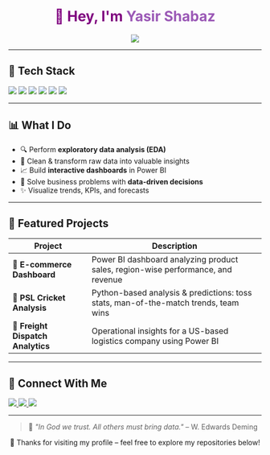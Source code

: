 <h1 align="center" style="color:purple;">
  👋 Hey, I'm <span style="color:#9B59B6;">Yasir Shabaz</span>
</h1>

<p align="center">
  <img src="https://readme-typing-svg.herokuapp.com?font=Fira+Code&size=22&pause=1000&color=9B59B6&center=true&vCenter=true&width=435&lines=Data+Analyst+%7C+PowerBI+Developer+%7C+Python+Enthusiast" />
</p>

---

## 🧠 Tech Stack

<p align="left">
  <img src="https://img.shields.io/badge/Python-3776AB?style=for-the-badge&logo=python&logoColor=white" />
  <img src="https://img.shields.io/badge/Power%20BI-F2C811?style=for-the-badge&logo=powerbi&logoColor=black" />
  <img src="https://img.shields.io/badge/Pandas-150458?style=for-the-badge&logo=pandas&logoColor=white" />
  <img src="https://img.shields.io/badge/Numpy-013243?style=for-the-badge&logo=numpy&logoColor=white" />
  <img src="https://img.shields.io/badge/SQL-4479A1?style=for-the-badge&logo=postgresql&logoColor=white" />
  <img src="https://img.shields.io/badge/GitHub-181717?style=for-the-badge&logo=github&logoColor=white" />
</p>

---

## 📊 What I Do

- 🔍 Perform **exploratory data analysis (EDA)**
- 🧼 Clean & transform raw data into valuable insights
- 📈 Build **interactive dashboards** in Power BI
- 🧠 Solve business problems with **data-driven decisions**
- ✨ Visualize trends, KPIs, and forecasts

---

## 🚀 Featured Projects

| Project | Description |
|--------|-------------|
| 🛒 **E-commerce Dashboard** | Power BI dashboard analyzing product sales, region-wise performance, and revenue |
| 🏏 **PSL Cricket Analysis** | Python-based analysis & predictions: toss stats, man-of-the-match trends, team wins |
| 🚚 **Freight Dispatch Analytics** | Operational insights for a US-based logistics company using Power BI |

---

## 💼 Connect With Me

<p align="left">
  <a href="https://www.linkedin.com/" target="_blank">
    <img src="https://img.shields.io/badge/LinkedIn-purple?style=for-the-badge&logo=linkedin&logoColor=white" />
  </a>
  <a href="mailto:workwithyasir13@gmail.com">
    <img src="https://img.shields.io/badge/Email-purple?style=for-the-badge&logo=gmail&logoColor=white" />
  </a>
  <a href="https://github.com/SyedYasirShahbaz1310" target="_blank">
    <img src="https://img.shields.io/badge/GitHub-purple?style=for-the-badge&logo=github&logoColor=white" />
  </a>
</p>

---


> 🧠 *"In God we trust. All others must bring data."* – W. Edwards Deming

<p align="center">
  🚀 Thanks for visiting my profile – feel free to explore my repositories below!
</p>
